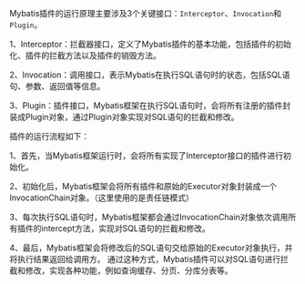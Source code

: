 Mybatis插件的运行原理主要涉及3个关键接口：`Interceptor`、`Invocation`和`Plugin`。 

1、Interceptor：拦截器接口，定义了Mybatis插件的基本功能，包括插件的初始化、插件的拦截方法以及插件的销毁方法。 

2、Invocation：调用接口，表示Mybatis在执行SQL语句时的状态，包括SQL语句、参数、返回值等信息。 

3、Plugin：插件接口，Mybatis框架在执行SQL语句时，会将所有注册的插件封装成Plugin对象，通过Plugin对象实现对SQL语句的拦截和修改。 

插件的运行流程如下： 

1、首先，当Mybatis框架运行时，会将所有实现了Interceptor接口的插件进行初始化。 

2、初始化后，Mybatis框架会将所有插件和原始的Executor对象封装成一个InvocationChain对象。（这里使用的是责任链模式） 

3、每次执行SQL语句时，Mybatis框架都会通过InvocationChain对象依次调用所有插件的intercept方法，实现对SQL语句的拦截和修改。 

4、最后，Mybatis框架会将修改后的SQL语句交给原始的Executor对象执行，并将执行结果返回给调用方。 通过这种方式，Mybatis插件可以对SQL语句进行拦截和修改，实现各种功能，例如查询缓存、分页、分库分表等。